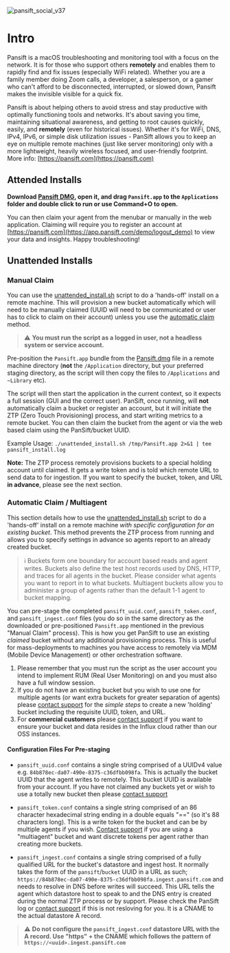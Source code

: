 ![pansift_social_v37](https://user-images.githubusercontent.com/4045949/153039199-940a88e8-1a62-4d78-9c74-48094f541336.jpg)

# Intro 

Pansift is a macOS troubleshooting and monitoring tool with a focus on the network. It is for those who support others **remotely** and enables them to rapidly find and fix issues (especially WiFi related). Whether you are a family member doing Zoom calls, a developer, a salesperson, or a gamer who can't afford to be disconnected, interrupted, or slowed down, Pansift makes the invisible visible for a quick fix.

Pansift is about helping others to avoid stress and stay productive with optimally functioning tools and networks. It's about saving you time, maintaining situational awareness, and getting to root causes quickly, easily, and **remotely** (even for historical issues). Whether it's for WiFi, DNS, IPv4, IPv6, or simple disk utilization issues - PanSift allows you to keep an eye on multiple remote machines (just like server monitoring) only with a more lightweight, heavily wireless focused, and user-friendly footprint. More info: [https://pansift.com](https://pansift.com) 
 
## Attended Installs

**Download [Pansift DMG](https://github.com/pansift/p3/raw/main/Pansift.dmg), open it, and drag `Pansift.app` to the `Applications` folder and double click to run or use Command+O to open.**

You can then claim your agent from the menubar or manually in the web application. Claiming will require you to register an account at [https://pansift.com](https://app.pansift.com/demo/logout_demo) to view your data and insights. Happy troubleshooting!

## Unattended Installs

### Manual Claim

You can use the [unattended_install.sh](Scripts/unattended_install.sh) script to do a 'hands-off' install on a remote machine. This will provision a new bucket automatically which will need to be manually claimed (UUID will need to be communicated or user has to click to claim on their account) unless you use the [automatic claim](https://github.com/pansift/p3#automatic-claim--multiagent) method.

> :warning: **You must run the script as a logged in user, not a headless system or service account.**

Pre-position the `Pansift.app` bundle from the [Pansift.dmg](Pansift.dmg) file in a remote machine directory (**not** the `/Application` directory, but your preferred staging directory, as the script will then copy the files to `/Applications` and `~Library` etc). 

The script will then start the application in the current context, so it expects a full session (GUI and the correct user). PanSift, once running, will **not** automatically claim a bucket or register an account, but it will initiate the ZTP (Zero Touch Provisioning) process, and start writing metrics to a remote bucket. You can then claim the bucket from the agent or via the web based claim using the PanSift/bucket UUID. 

Example Usage: `./unattended_install.sh /tmp/Pansift.app 2>&1 | tee pansift_install.log` 

**Note:** The ZTP process remotely provisions buckets to a special holding account until claimed. It gets a write token and is told which remote URL to send data to for ingestion. If you want to specify the bucket, token, and URL **in advance**, please see the next section.


### Automatic Claim / Multiagent

This section details how to use the [unattended_install.sh](Scripts/unattended_install.sh) script to do a 'hands-off' install on a remote machine *with specific configuration for an existing bucket*. This method prevents the ZTP process from running and allows you to specify settings in advance so agents report to an already created bucket.

> :information_source: Buckets form one boundary for account based reads and agent writes. Buckets also define the test host records used by DNS, HTTP, and traces for all agents in the bucket. Please consider what agents you want to report in to what buckets. Multiagent buckets allow you to administer a group of agents rather than the default 1-1 agent to bucket mapping.

You can pre-stage the completed `pansift_uuid.conf`, `pansift_token.conf`, and `pansift_ingest.conf` files (you do so in the same directory as the downloaded or pre-positioned `Pansift.app` mentioned in the previous "Manual Claim" process). This is how you get PanSift to use an existing *claimed* bucket without any additional provisioning process. This is useful for mass-deployments to machines you have access to remotely via MDM (Mobile Device Management) or other orchestration software. 

1. Please remember that you must run the script as the user account you intend to implement RUM (Real User Monitoring) on and you must also have a full window session.
2. If you do not have an existing bucket but you wish to use one for multiple agents (or want extra buckets for greater separation of agents) please [contact support](https://pansift.com/contact) for the *simple steps* to create a new 'holding' bucket including the requisite UUID, token, and URL.
3. For **commercial customers** please [contact support](https://pansift.com/contact) if you want to ensure your bucket and data resides in the Influx cloud rather than our OSS instances.

#### Configuration Files For Pre-staging

 * `pansift_uuid.conf` contains a single string comprised of a UUIDv4 value e.g. `84b878ec-da07-490e-8375-c36dfbb098fa`. This is actually the bucket UUID that the agent writes to remotely. This bucket UUID is available from your account. If you have not claimed any buckets yet or wish to use a totally new bucket then please [contact support](https://pansift.com/contact)

 * `pansift_token.conf` contains a single string comprised of an 86 character hexadecimal string ending in a double equals "==" (so it's 88 characters long). This is a write token for the bucket and can be by multiple agents if you wish. [Contact support](https://pansift.com/contact) if you are using a "multiagent" bucket and want discrete tokens per agent rather than creating more buckets.

 * `pansift_ingest.conf` contains a single string comprised of a fully qualified URL for the bucket's datastore and ingest host. It normally takes the form of the `pansift`/`bucket` UUID in a URL as such; `https://84b878ec-da07-490e-8375-c36dfbb098fa.ingest.pansift.com` and needs to resolve in DNS before writes will succeed. This URL tells the agent which datastore host to speak to and the DNS entry is created during the normal ZTP process or by support. Please check the PanSift log or [contact support](https://pansift.com/contact) if this is not resloving for you. It is a CNAME to the actual datastore A record.

> :warning: **Do not configure the `pansift_ingest.conf` datastore URL with the A record. Use "https" + the CNAME which follows the pattern of `https://<uuid>.ingest.pansift.com`**
